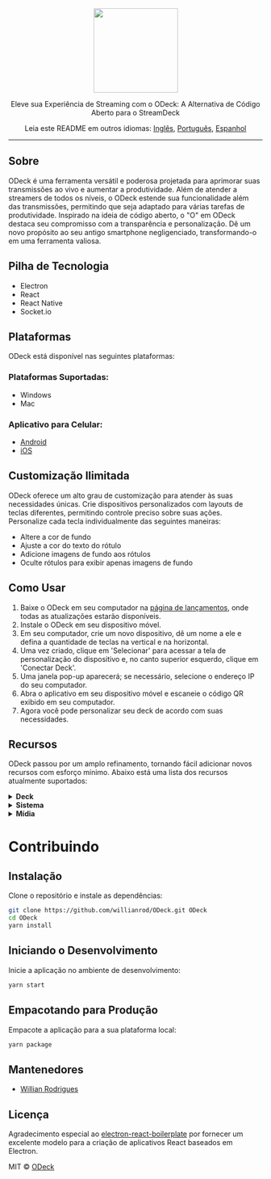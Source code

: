 <div align="center">
  <img src="https://github.com/willianrod/ODeck/assets/6539258/058efe7e-6f92-4ae9-a1a6-a743722f0ea6" width="167px">
  <br/>
  <p>Eleve sua Experiência de Streaming com o ODeck: A Alternativa de Código Aberto para o StreamDeck</p>
  <p>Leia este README em outros idiomas: <a href="https://github.com/willianrod/ODeck/blob/main/README.md">Inglês</a>, <a href="https://github.com/willianrod/ODeck/blob/main/README-pt.md">Português</a>, <a href="https://github.com/willianrod/ODeck/blob/main/docs/README_ESP.md">Espanhol</a></p>
</div>

---

## Sobre

ODeck é uma ferramenta versátil e poderosa projetada para aprimorar suas transmissões ao vivo e aumentar a produtividade. Além de atender a streamers de todos os níveis, o ODeck estende sua funcionalidade além das transmissões, permitindo que seja adaptado para várias tarefas de produtividade. Inspirado na ideia de código aberto, o "O" em ODeck destaca seu compromisso com a transparência e personalização. Dê um novo propósito ao seu antigo smartphone negligenciado, transformando-o em uma ferramenta valiosa.

## Pilha de Tecnologia

- Electron
- React
- React Native
- Socket.io

## Plataformas

ODeck está disponível nas seguintes plataformas:

### Plataformas Suportadas:

- Windows
- Mac

### Aplicativo para Celular:

- [Android](https://play.google.com/store/apps/details?id=com.willianrod.odeck)
- [iOS](https://apps.apple.com/br/app/odeck/id6463042332)

## Customização Ilimitada

ODeck oferece um alto grau de customização para atender às suas necessidades únicas. Crie dispositivos personalizados com layouts de teclas diferentes, permitindo controle preciso sobre suas ações. Personalize cada tecla individualmente das seguintes maneiras:

- Altere a cor de fundo
- Ajuste a cor do texto do rótulo
- Adicione imagens de fundo aos rótulos
- Oculte rótulos para exibir apenas imagens de fundo

## Como Usar

1. Baixe o ODeck em seu computador na [página de lançamentos](https://github.com/willianrod/ODeck/releases), onde todas as atualizações estarão disponíveis.
2. Instale o ODeck em seu dispositivo móvel.
3. Em seu computador, crie um novo dispositivo, dê um nome a ele e defina a quantidade de teclas na vertical e na horizontal.
4. Uma vez criado, clique em 'Selecionar' para acessar a tela de personalização do dispositivo e, no canto superior esquerdo, clique em 'Conectar Deck'.
5. Uma janela pop-up aparecerá; se necessário, selecione o endereço IP do seu computador.
6. Abra o aplicativo em seu dispositivo móvel e escaneie o código QR exibido em seu computador.
7. Agora você pode personalizar seu deck de acordo com suas necessidades.

## Recursos

ODeck passou por um amplo refinamento, tornando fácil adicionar novos recursos com esforço mínimo. Abaixo está uma lista dos recursos atualmente suportados:

<details>
<summary><strong>Deck</strong></summary>

- **Navegar:** Permite selecionar e navegar entre as páginas do aplicativo.
![Navegar](https://github.com/willianrod/ODeck/assets/6539258/4845e312-ce23-4415-ab96-4d61cf7ad771)

- **Voltar:** Permite retornar às páginas acessadas anteriormente.
![Voltar](https://github.com/willianrod/ODeck/assets/6539258/54a6e405-f88e-4f9b-93c0-7f4aa87981e6)
</details>

<details>
<summary><strong>Sistema</strong></summary>

- **Executar Aplicativo:** Execute arquivos executáveis em seu computador.
![Executar Aplicativo](https://github.com/willianrod/ODeck/assets/6539258/ea0d6ec5-b93a-4998-a8a4-ff066ede016c)

- **Atalho:** Grave combinações de teclas como atalhos.
![Atalho](https://github.com/willianrod/ODeck/assets/6539258/6ba7d8cb-830b-446c-a82f-a75c390d401a)

- **Reproduzir Som:** Reproduza arquivos de música .mp3 ou .wav.
![Reproduzir Som](https://github.com/willianrod/ODeck/assets/6539258/a09bbf76-f6e6-4413-9ad5-961c2e96eaab)

- **URL:** Abra URLs com um único clique.
![URL](https://github.com/willianrod/ODeck/assets/6539258/ff70d8e4-acc0-43a5-a924-5c1578610963)
</details>

<details>
<summary><strong>Mídia</strong></summary>

Controle a reprodução de mídia em seu computador com as seguintes opções:

- Reproduzir
- Pausar
- Parar
- Anterior
- Próxima
- Diminuir Volume
- Aumentar Volume
- Silenciar

![Mídia](https://github.com/willianrod/ODeck/assets/6539258/b4614ccb-62ef-4ee8-b17c-b389742cbb12)
</details>

# Contribuindo

## Instalação

Clone o repositório e instale as dependências:

```bash
git clone https://github.com/willianrod/ODeck.git ODeck
cd ODeck
yarn install
```

## Iniciando o Desenvolvimento

Inicie a aplicação no ambiente de desenvolvimento:

```bash
yarn start
```

## Empacotando para Produção

Empacote a aplicação para a sua plataforma local:

```bash
yarn package
```

## Mantenedores

- [Willian Rodrigues](https://github.com/WillianRod)

## Licença

Agradecimento especial ao [electron-react-boilerplate](https://github.com/electron-react-boilerplate/electron-react-boilerplate) por fornecer um excelente modelo para a criação de aplicativos React baseados em Electron.

MIT © [ODeck](https://github.com/WillianRod/ODeck)
